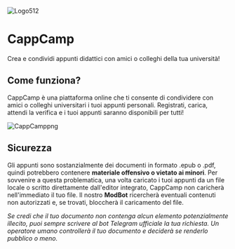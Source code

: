 ![Logo512](https://user-images.githubusercontent.com/57394934/159808899-1a893542-de75-445c-b8e0-43f2be5acea8.png)

# CappCamp
Crea e condividi appunti didattici con amici o colleghi della tua università!



## Come funziona?
CappCamp è una piattaforma online che ti consente di condividere con amici o colleghi universitari i tuoi appunti personali. Registrati, carica, attendi la verifica e i tuoi appunti saranno disponibili per tutti!

![CappCamppng](https://user-images.githubusercontent.com/57394934/159783315-f6da2fd2-1b66-4fb9-a198-1dc47b1c919a.png)

## Sicurezza
Gli appunti sono sostanzialmente dei documenti in formato .epub o .pdf, quindi potrebbero contenere **materiale offensivo o vietato ai minori**. 
Per sovvenire a questa problematica, una volta caricato i tuoi appunti da un file locale o scritto direttamente dall'editor integrato, CappCamp non caricherà nell'immediato il tuo file. Il nostro **ModBot** ricercherà eventuali contenuti non autorizzati e, se trovati, bloccherà il caricamento del file.

*Se credi che il tuo documento non contenga alcun elemento potenzialmente illecito, puoi sempre scrivere al bot Telegram ufficiale la tua richiesta. Un operatore umano controllerà il tuo documento e deciderà se renderlo pubblico o meno.*
